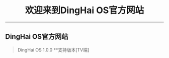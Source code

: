 # <center>欢迎来到DingHai OS官方网站</center>

-------------------------------------

## DingHai OS官方网站

> DingHai OS 1.0.0 **支持版本[TV端]
